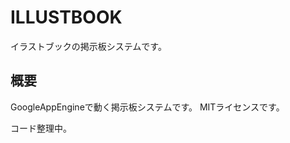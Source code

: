 ILLUSTBOOK
=============

イラストブックの掲示板システムです。

概要
-------

GoogleAppEngineで動く掲示板システムです。
MITライセンスです。

コード整理中。
